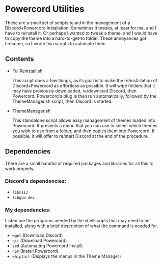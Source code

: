 # Powercord Utilities
These are a small set of scripts to aid in the management of a Discord+Powercord installation. Sometimes it breaks, at least for me, and I have to reinstall it. Or perhaps I wanted to tweak a theme, and I would have to copy the theme into a hard-to-get-to folder. These annoyances got tiresome, so I wrote two scripts to automate them.
## Contents
* FullReinstall.sh
	
	This script does a few things, as its goal is to make the re/installation of Discord+Powercord as effortless as possible.
	It will wipe folders that it may have previously downloaded, re/download Discord, then Powercord.
	Powercord's plug is then run automatically, followed by the ThemeManager.sh script, then Discord is started.
* ThemeManager.sh
	
	This standalone script allows easy management of themes loaded into Powercord.
	It presents a menu that you can use to select which themes you wish to use from a folder, and then copies them into Powercord.
	If possible, it will offer to re/start Discord at the end of the procedure.
	
## Dependencies
There are a small handful of required packages and libraries for all this to work properly.
### Discord's dependencies:
* `libnss3`
* `libgbm-dev`
### My dependencies:
Listed are the programs needed by the shellscripts that may need to be installed, along with a brief description of what the command is needed for.
* `wget` (Download Discord)
* `git` (Download Powercord)
* `sed` (Automating Powercord install)
* `npm` (Install Powercord)
* `whiptail` (Displays the menus in the Theme Manager)
